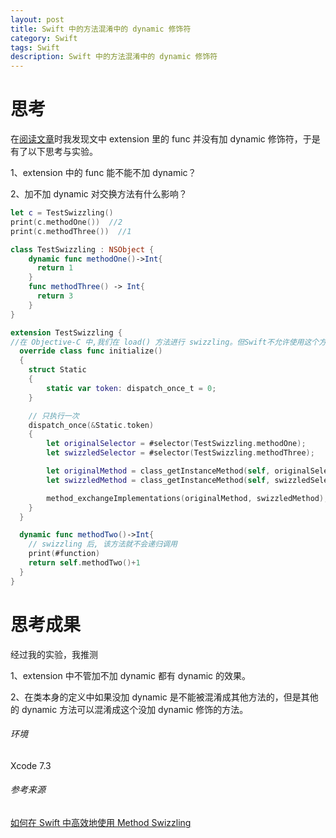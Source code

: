 ```yaml
---
layout: post
title: Swift 中的方法混淆中的 dynamic 修饰符
category: Swift
tags: Swift
description: Swift 中的方法混淆中的 dynamic 修饰符
---
```


# 思考

  在[阅读文章]时我发现文中 extension 里的 func 并没有加 dynamic 修饰符，于是有了以下思考与实验。

 1、extension 中的 func 能不能不加 dynamic？

 2、加不加 dynamic 对交换方法有什么影响？

``` swift
let c = TestSwizzling()
print(c.methodOne())  //2
print(c.methodThree())  //1

class TestSwizzling : NSObject {
    dynamic func methodOne()->Int{
      return 1
    }
    func methodThree() -> Int{
      return 3
    }   
}

extension TestSwizzling {
//在 Objective-C 中,我们在 load() 方法进行 swizzling。但Swift不允许使用这个方法。
  override class func initialize()
  {
    struct Static
    {
        static var token: dispatch_once_t = 0;
    }

    // 只执行一次
    dispatch_once(&Static.token)
    {
        let originalSelector = #selector(TestSwizzling.methodOne);
        let swizzledSelector = #selector(TestSwizzling.methodThree);

        let originalMethod = class_getInstanceMethod(self, originalSelector);
        let swizzledMethod = class_getInstanceMethod(self, swizzledSelector);

        method_exchangeImplementations(originalMethod, swizzledMethod);
    }
  }

  dynamic func methodTwo()->Int{
    // swizzling 后, 该方法就不会递归调用
    print(#function)
    return self.methodTwo()+1
  }
}
```

# 思考成果

  经过我的实验，我推测

  1、extension 中不管加不加 dynamic 都有 dynamic 的效果。

  2、在类本身的定义中如果没加 dynamic 是不能被混淆成其他方法的，但是其他的 dynamic 方法可以混淆成这个没加 dynamic 修饰的方法。

###### 环境
Xcode 7.3

###### 参考来源
[如何在 Swift 中高效地使用 Method Swizzling]([阅读文章])

[阅读文章]:http://swift.gg/2016/03/29/effective-method-swizzling-with-swift/
